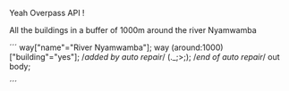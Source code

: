 Yeah Overpass API !

All the buildings in a buffer of 1000m around the river Nyamwamba

´´´
way["name"="River Nyamwamba"];
way
  (around:1000)
  ["building"="yes"];
/*added by auto repair*/
(._;>;);
/*end of auto repair*/
out body;

´´´
